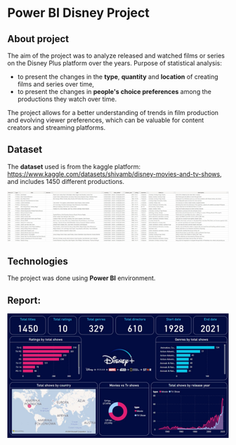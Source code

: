 # Power BI Disney Project

## About project
The aim of the project was to analyze released and watched films or series on the Disney Plus platform over the years.
Purpose of statistical analysis:
- to present the changes in the **type**, **quantity** and **location** of creating films and series over time,
- to present the changes in **people's choice preferences** among the productions they watch over time.

The project allows for a better understanding of trends in film production and evolving viewer preferences, which can be valuable for content creators and streaming platforms.

## Dataset
The **dataset** used is from the kaggle platform: https://www.kaggle.com/datasets/shivamb/disney-movies-and-tv-shows, and includes 1450 different productions.

![1](https://github.com/weronikaabednarz/Power-BI-Disney-Project/blob/main/images/data.jpg) 

## Technologies
The project was done using **Power BI** environment.

## Report:

![2](https://github.com/weronikaabednarz/Power-BI-Disney-Project/blob/main/images/disney_viewership_report.jpg)
